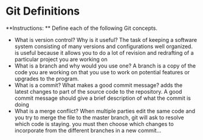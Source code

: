 # Git Definitions

**Instructions: ** Define each of the following Git concepts.

* What is version control?  Why is it useful?
The task of keeping a software system consisting of many versions and configurations well organized. is useful because it allows you to do a lot of revision and redrafting of a particular project you are working on
* What is a branch and why would you use one?
A branch is a copy of the code you are working on that you use to work on potential features or upgrades to the program.
* What is a commit? What makes a good commit message?
adds the latest changes to part of the source code to the repository. A good commit message should give a brief description of what the commit is doing
* What is a merge conflict? When multiple parties edit the same code and you try to merge the file to the master branch, git will ask to resolve which code is staying. you must then choose which changes to incorporate from the different branches in a new commit...